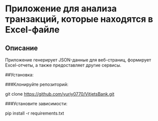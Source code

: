 # Приложение для анализа транзакций, которые находятся в Excel-файле

## Описание

Приложение генерирует JSON-данные для веб-страниц, формирует Excel-отчеты, а также предоставляет другие сервисы.

##Установка:

###Клонируйте репозиторий:

git clone https://github.com/yuriy0770/VitjetsBank.git

###Установите зависимости:

pip install -r requirements.txt
